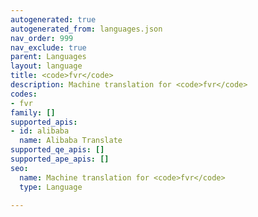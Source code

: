 ```yaml
---
autogenerated: true
autogenerated_from: languages.json
nav_order: 999
nav_exclude: true
parent: Languages
layout: language
title: <code>fvr</code>
description: Machine translation for <code>fvr</code>
codes:
- fvr
family: []
supported_apis:
- id: alibaba
  name: Alibaba Translate
supported_qe_apis: []
supported_ape_apis: []
seo:
  name: Machine translation for <code>fvr</code>
  type: Language

---
```


